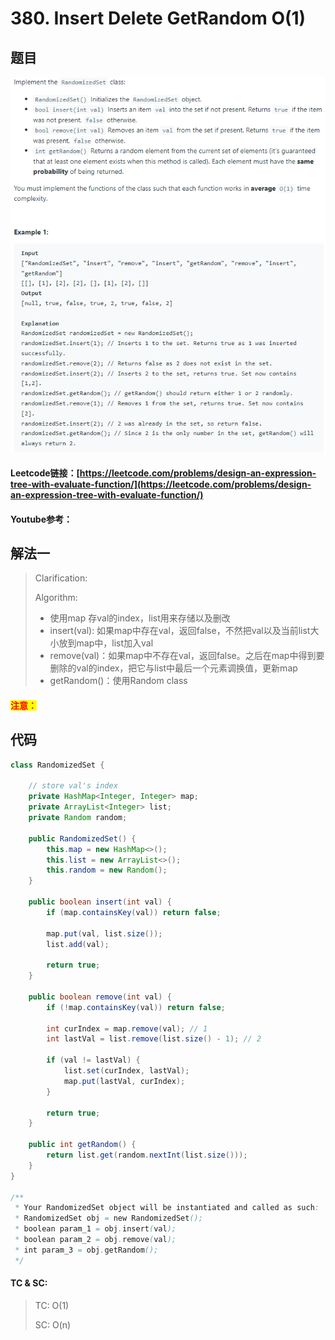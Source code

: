 # 380. Insert Delete GetRandom O(1)

## 题目

![](<../../.gitbook/assets/image (146) (2).png>)

#### Leetcode链接：[https://leetcode.com/problems/design-an-expression-tree-with-evaluate-function/](https://leetcode.com/problems/design-an-expression-tree-with-evaluate-function/)

#### Youtube参考：

## 解法一

> Clarification:&#x20;
>
> Algorithm:&#x20;
>
> * 使用map 存val的index，list用来存储以及删改
> * insert(val): 如果map中存在val，返回false，不然把val以及当前list大小放到map中，list加入val
> * remove(val)：如果map中不存在val，返回false。之后在map中得到要删除的val的index，把它与list中最后一个元素调换值，更新map
> * getRandom()：使用Random class

#### <mark style="color:red;">注意：</mark>

## 代码

```java
class RandomizedSet {

    // store val's index
    private HashMap<Integer, Integer> map;
    private ArrayList<Integer> list;
    private Random random;
    
    public RandomizedSet() {
        this.map = new HashMap<>();
        this.list = new ArrayList<>();
        this.random = new Random();
    }
    
    public boolean insert(int val) {
        if (map.containsKey(val)) return false;
        
        map.put(val, list.size());
        list.add(val);
        
        return true;
    }
    
    public boolean remove(int val) {
        if (!map.containsKey(val)) return false;
        
        int curIndex = map.remove(val); // 1
        int lastVal = list.remove(list.size() - 1); // 2
        
        if (val != lastVal) {
            list.set(curIndex, lastVal);
            map.put(lastVal, curIndex);
        }
        
        return true;
    }
    
    public int getRandom() {
        return list.get(random.nextInt(list.size()));
    }
}

/**
 * Your RandomizedSet object will be instantiated and called as such:
 * RandomizedSet obj = new RandomizedSet();
 * boolean param_1 = obj.insert(val);
 * boolean param_2 = obj.remove(val);
 * int param_3 = obj.getRandom();
 */
```

#### TC & SC:&#x20;

> TC: O(1)
>
> SC: O(n)
